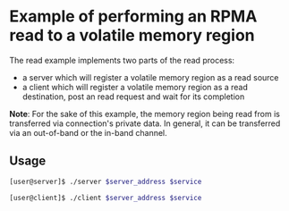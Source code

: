 Example of performing an RPMA read to a volatile memory region
===

The read example implements two parts of the read process:
- a server which will register a volatile memory region as a read source
- a client which will register a volatile memory region as a read destination,
post an read request and wait for its completion

**Note**: For the sake of this example, the memory region being read from is
transferred via connection's private data. In general, it can be transferred via
an out-of-band or the in-band channel.

## Usage

```bash
[user@server]$ ./server $server_address $service
```

```bash
[user@client]$ ./client $server_address $service
```
